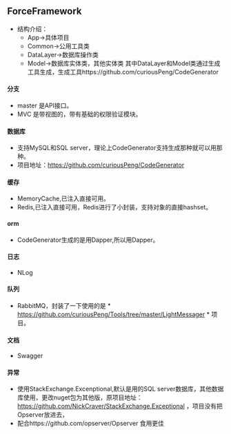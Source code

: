 ## ForceFramework
+ 结构介绍：
	+ App->具体项目
	+ Common->公用工具类
	+ DataLayer->数据库操作类
	+ Model->数据库实体类，其他实体类
其中DataLayer和Model类通过生成工具生成，生成工具https://github.com/curiousPeng/CodeGenerator

#### 分支
+ master 是API接口。
+ MVC 是带视图的，带有基础的权限验证模块。

#### 数据库
+ 支持MySQL和SQL server，理论上CodeGenerator支持生成那种就可以用那种。
+ 项目地址：https://github.com/curiousPeng/CodeGenerator

#### 缓存
+ MemoryCache,已注入直接可用。
+ Redis,已注入直接可用，Redis进行了小封装，支持对象的直接hashset。

#### orm
+ CodeGenerator生成的是用Dapper,所以用Dapper。

#### 日志
+ NLog

#### 队列
+ RabbitMQ，封装了一下使用的是 * https://github.com/curiousPeng/Tools/tree/master/LightMessager * 项目。

#### 文档
+ Swagger

#### 异常
+ 使用StackExchange.Excenptional,默认是用的SQL server数据库，其他数据库使用，更改nuget包为其他版，原项目地址：https://github.com/NickCraver/StackExchange.Exceptional ，项目没有把Opserver放进去，
+ 配合https://github.com/opserver/Opserver 食用更佳

